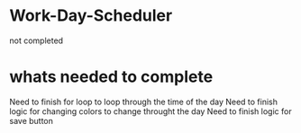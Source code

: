 # Work-Day-Scheduler
not completed 

# whats needed to complete
Need to finish for loop to loop through the time of the day
Need to finish logic for changing colors to change throught the day
Need to finish logic for save button